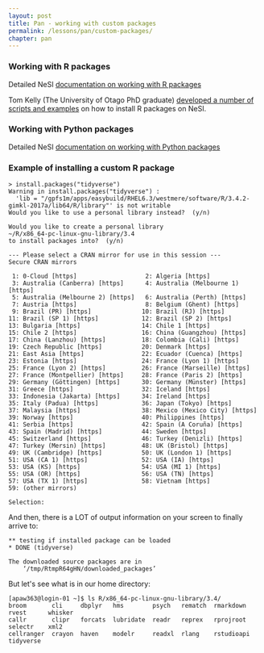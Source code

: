 ```yaml
---
layout: post
title: Pan - working with custom packages
permalink: /lessons/pan/custom-packages/
chapter: pan
---
```



### Working with R packages
Detailed NeSI [documentation on working with R packages](https://support.nesi.org.nz/hc/en-gb/articles/209338087-R#dealing-with-packages)

Tom Kelly (The University of Otago PhD graduate) [developed a number of scripts and examples](https://github.com/TomKellyGenetics/install.nesi) on how to install R packages on NeSI.

### Working with Python packages
Detailed NeSI [documentation on working with Python packages](https://support.nesi.org.nz/hc/en-gb/articles/207782537-Python#third-party-modules)


### Example of installing a custom R package



```
> install.packages("tidyverse")
Warning in install.packages("tidyverse") :
  'lib = "/gpfs1m/apps/easybuild/RHEL6.3/westmere/software/R/3.4.2-gimkl-2017a/lib64/R/library"' is not writable
Would you like to use a personal library instead?  (y/n)
```

```
Would you like to create a personal library
~/R/x86_64-pc-linux-gnu-library/3.4
to install packages into?  (y/n)
```


```
--- Please select a CRAN mirror for use in this session ---
Secure CRAN mirrors

 1: 0-Cloud [https]                   2: Algeria [https]
 3: Australia (Canberra) [https]      4: Australia (Melbourne 1) [https]
 5: Australia (Melbourne 2) [https]   6: Australia (Perth) [https]
 7: Austria [https]                   8: Belgium (Ghent) [https]
 9: Brazil (PR) [https]              10: Brazil (RJ) [https]
11: Brazil (SP 1) [https]            12: Brazil (SP 2) [https]
13: Bulgaria [https]                 14: Chile 1 [https]
15: Chile 2 [https]                  16: China (Guangzhou) [https]
17: China (Lanzhou) [https]          18: Colombia (Cali) [https]
19: Czech Republic [https]           20: Denmark [https]
21: East Asia [https]                22: Ecuador (Cuenca) [https]
23: Estonia [https]                  24: France (Lyon 1) [https]
25: France (Lyon 2) [https]          26: France (Marseille) [https]
27: France (Montpellier) [https]     28: France (Paris 2) [https]
29: Germany (Göttingen) [https]      30: Germany (Münster) [https]
31: Greece [https]                   32: Iceland [https]
33: Indonesia (Jakarta) [https]      34: Ireland [https]
35: Italy (Padua) [https]            36: Japan (Tokyo) [https]
37: Malaysia [https]                 38: Mexico (Mexico City) [https]
39: Norway [https]                   40: Philippines [https]
41: Serbia [https]                   42: Spain (A Coruña) [https]
43: Spain (Madrid) [https]           44: Sweden [https]
45: Switzerland [https]              46: Turkey (Denizli) [https]
47: Turkey (Mersin) [https]          48: UK (Bristol) [https]
49: UK (Cambridge) [https]           50: UK (London 1) [https]
51: USA (CA 1) [https]               52: USA (IA) [https]
53: USA (KS) [https]                 54: USA (MI 1) [https]
55: USA (OR) [https]                 56: USA (TN) [https]
57: USA (TX 1) [https]               58: Vietnam [https]
59: (other mirrors)

Selection:

```

And then, there is a LOT of output information on your screen to finally arrive to:

```
** testing if installed package can be loaded
* DONE (tidyverse)

The downloaded source packages are in
    ‘/tmp/RtmpR64gHN/downloaded_packages’
```

But let's see what is in our home directory:

```
[apaw363@login-01 ~]$ ls R/x86_64-pc-linux-gnu-library/3.4/
broom       cli     dbplyr   hms        psych   rematch  rmarkdown   rvest      whisker
callr       clipr   forcats  lubridate  readr   reprex   rprojroot   selectr    xml2
cellranger  crayon  haven    modelr     readxl  rlang    rstudioapi  tidyverse
```
